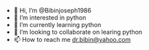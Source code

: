 - 👋 Hi, I’m @Bibinjoseph1986
- 👀 I’m interested in python
- 🌱 I’m currently learning python
- 💞️ I’m looking to collaborate on learing python
- 📫 How to reach me dr.bibin@yahoo.com

<!---
Bibinjoseph1986/Bibinjoseph1986 is a ✨ special ✨ repository because its `README.md` (this file) appears on your GitHub profile.
You can click the Preview link to take a look at your changes.
--->
